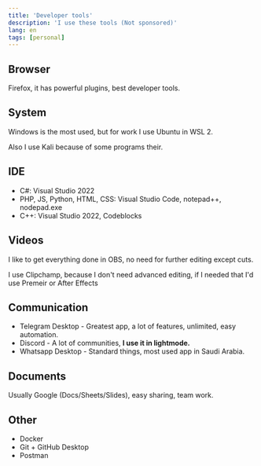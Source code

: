 ```yaml
---
title: 'Developer tools'
description: 'I use these tools (Not sponsored)'
lang: en
tags: [personal]
---
```

## Browser
Firefox, it has powerful plugins, best developer tools.

## System
Windows is the most used, but for work I use Ubuntu in WSL 2.

Also I use Kali because of some programs their.

## IDE
- C#: Visual Studio 2022
- PHP, JS, Python, HTML, CSS: Visual Studio Code, notepad++, nodepad.exe
- C++: Visual Studio 2022, Codeblocks

## Videos
I like to get everything done in OBS, no need for further editing except cuts.

I use Clipchamp, because I don't need advanced editing, if I needed that I'd use Premeir or After Effects

## Communication
- Telegram Desktop - Greatest app, a lot of features, unlimited, easy automation.
- Discord - A lot of communities, **I use it in lightmode.**
- Whatsapp Desktop - Standard things, most used app in Saudi Arabia.

## Documents
Usually Google (Docs/Sheets/Slides), easy sharing, team work.

## Other
- Docker
- Git + GitHub Desktop
- Postman